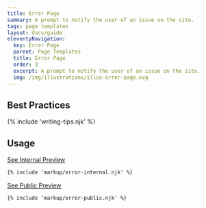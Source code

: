 ```yaml
---
title: Error Page
summary: A prompt to notify the user of an issue on the site.
tags: page templates
layout: docs/guide
eleventyNavigation:
  key: Error Page
  parent: Page Templates
  title: Error Page
  order: 3
  excerpt: A prompt to notify the user of an issue on the site.
  img: /img/illustrations/illus-error-page.svg
---
```


## Best Practices

{% include 'writing-tips.njk' %}

## Usage

<a class="btn btn-primary" href="/page-templates/error-page-internal/" target="_blank">See Internal Preview</a>

``` html
{% include 'markup/error-internal.njk' %}
```

<a class="btn btn-primary" href="/page-templates/error-page-public/" target="_blank">See Public Preview</a>

``` html
{% include 'markup/error-public.njk' %}
```
